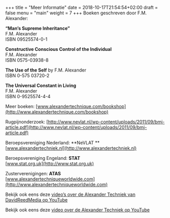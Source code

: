 +++
title = "Meer Informatie"
date = 2018-10-17T21:54:54+02:00
draft = false
menu = "main"
weight = 7
+++
Boeken geschreven door F.M. Alexander:

**“Man’s Supreme Inheritance”**\
F.M. Alexander\
ISBN 09525574-0-1

**Constructive Conscious Control of the Individual**\
F.M. Alexander\
ISBN 0575-03938-8

**The Use of the Self**
by F.M. Alexander\
ISBN 0-575 03720-2

**The Universal Constant in Living**\
F.M. Alexander\
ISBN 0-9525574-4-4

Meer boeken:
[www.alexandertechnique.com/bookshop](http://www.alexandertechnique.com/bookshop)

Rugpijnonderzoek:
[http://www.nevlat.nl/wp-content/uploads/2011/09/bmj-article.pdf](http://www.nevlat.nl/wp-content/uploads/2011/09/bmj-article.pdf)

Beroepsvereniging Nederland: **NeVLAT **       
[www.alexandertechniek.nl](http://www.alexandertechniek.nl)

Beroepsvereniging Engeland: **STAT**               
[www.stat.org.uk](http://www.stat.org.uk)

Zusterverenigingen: **ATAS**                       
[www.alexandertechniqueworldwide.com](http://www.alexandertechniqueworldwide.com)


Bekijk ook eens deze [video’s over de Alexander Techniek van DavidReedMedia
op YouTube](http://www.youtube.com/user/davidreedmedia)

Bekijk ook eens deze [video over de Alexander Techniek op
YouTube](http://www.youtube.com/watch?v=Lv1uCipHjUQ&amp;feature=related&t=36)


